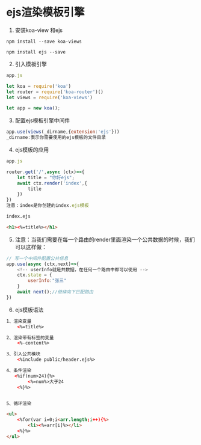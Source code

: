 # ejs渲染模板引擎

1. 安装koa-view 和ejs

```
npm install --save koa-views

npm install ejs --save
```

2. 引入模板引擎

```js
app.js

let koa = require('koa')
let router = require('koa-router')()
let views = require('koa-views')

let app = new koa();

```

3. 配置ejs模板引擎中间件

```js
app.use(views(_dirname,{extension:'ejs'}))
_dirname:表示你需要使用的ejs模板的文件目录

```

4. ejs模板的应用

```js
app.js

router.get('/',async (ctx)=>{
    let title = "你好ejs";
    await ctx.render('index',{
        title
    })
})
注意：index是你创建的index.ejs模板

```

```html
index.ejs

<h1><%=title%></h1>
```

5. 注意：当我们需要在每一个路由的render里面渲染一个公共数据的时候，我们可以这样做：
```js
// 写一个中间件配置公共信息
app.use(async (ctx,next)=>{
    <!-- userInfo就是共数据，在任何一个路由中都可以使用 -->
    ctx.state = {
        userInfo:"张三"
    }
    await next();//继续向下匹配路由
})
```

6. ejs模板语法

```html
1、渲染变量
    <%=title%>

2、渲染带有标签的变量
    <%-content%>

3、引入公共模块
    <%include public/header.ejs%>

4、条件渲染
   <%if(num>24){%>
        <%=num%>大于24
    <%}%>


5、循环渲染

<ul>
    <%for(var i=0;i<arr.length;i++){%>
        <li><%=arr[i]%></li>
    <%}%>
</ul>

```
